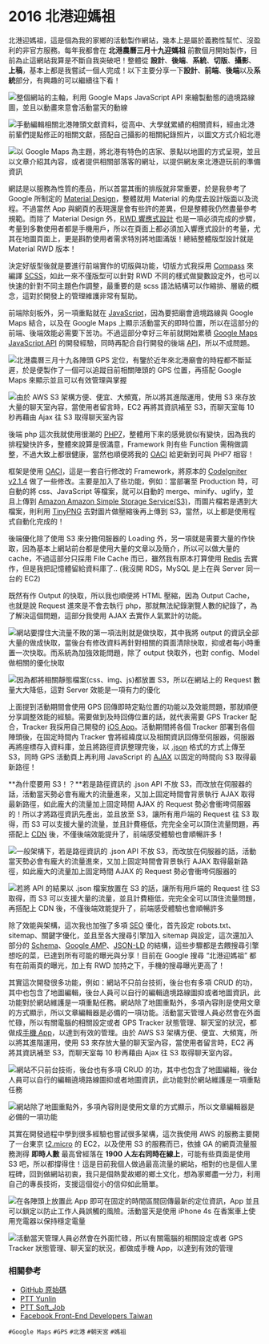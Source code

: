 # 2016 北港迎媽祖

北港迎媽祖，這是個為我的家鄉的活動製作網站，幾本上是屬於義務性幫忙、沒盈利的非官方服務。每年我都會在 **北港農曆三月十九迎媽祖** 前數個月開始製作，目前為止這網站我算是不斷自我突破吧！整體從 **設計**、**後端**、**系統**、**切版**、**攝影**、**上稿**，基本上都是我嘗試一個人完成！以下主要分享一下**設計**、**前端**、**後端**以及**系統**部分，有興趣的可以繼續往下看！

![整個網站的主軸，利用 Google Maps JavaScript API 來繪製動態的遶境路線圖，並且以動畫來意會活動當天的動線](img/001.jpg)

![手動編輯相關北港陣頭文獻資料，從高中、大學就累績的相關資料，經由北港前輩們提點修正的相關文獻，搭配自己攝影的相關紀錄照片，以圖文方式介紹北港](img/002.jpg)

![以 Google Maps 為主題，將北港有特色的店家、景點以地圖的方式呈現，並且以文章介紹其內容，或者提供相關部落客的網址，以提供網友來北港遊玩前的準備資訊](img/003.jpg)

網誌是以服務為性質的產品，所以首當其衝的排版就非常重要，於是我參考了 Google 所制定的 [Material Design](https://www.google.com/design/spec/material-design/introduction.html)，整體就用 Material 的角度去設計版面以及流程。不過當然 App 與網頁的表現還是會有些許的差異，但是整體我仍然盡量參考規範。而除了 Material Design 外，[RWD 響應式設計](https://zh.wikipedia.org/wiki/%E5%93%8D%E5%BA%94%E5%BC%8F%E7%BD%91%E9%A1%B5%E8%AE%BE%E8%AE%A1) 也是一項必須完成的步驟，考量到多數使用者都是手機用戶，所以在頁面上都必須加入響應式設計的考量，尤其在地圖頁面上，更是斟酌使用者需求特別將地圖滿版！總結整體版型設計就是 Material RWD 版本！

決定好版型後就是要進行前端實作的切版與功能，切版方式我採用 [Compass](http://compass-style.org/) 來編譯 [SCSS](http://sass-lang.com/)，如此一來不僅版型可以針對 RWD 不同的樣式做變數設定外，也可以快速的針對不同主題色作調整，最重要的是 scss 語法結構可以作縮排、層級的概念，這對於開發上的管理維護非常有幫助。

前端除刻板外，另一項重點就在 [JavaScript](https://zh.wikipedia.org/zh-tw/JavaScript)，因為要把廟會遶境路線與 Google Maps 結合，以及在 Google Maps 上顯示活動當天的即時位置，所以在這部分的前端、後端效能必需要下苦功。不過這部分幸好三年前就開始累積 [Google Maps JavaScript API](https://developers.google.com/maps/documentation/javascript/?hl=zh-tw) 的開發經驗，同時再配合自行開發的後端 [API](https://zh.wikipedia.org/zh-tw/%E5%BA%94%E7%94%A8%E7%A8%8B%E5%BA%8F%E6%8E%A5%E5%8F%A3)，所以不成問題。

![北港農曆三月十九各陣頭 GPS 定位，有鑒於近年來北港廟會的時程都不斷延遲，於是便製作了一個可以追蹤目前相關陣頭的 GPS 位置，再搭配 Google Maps 來顯示並且可以有效管理與掌握](img/004.jpg)

![由於 AWS S3 架構方便、便宜、大頻寬，所以將其進階運用，使用 S3 來存放大量的聊天室內容，當使用者留言時，EC2 再將其資訊補至 S3，而聊天室每 10 秒再藉由 Ajax 往 S3 取得聊天室內容](img/005.jpg)

後端 php 這次我就使用很潮的 [PHP7](http://php.net/manual/en/migration70.new-features.php)，整體用下來的感覺貌似有變快，因為我的排程變快許多，整體來說算是很滿意，Framework 則有些 Function 需稍做調整，不過大致上都很健康，當然也順便將我的 [OACI](https://github.com/comdan66/oaci) 給更新到可與 PHP7 相容！

框架是使用 [OACI](https://github.com/comdan66/oaci)，這是一套自行修改的 Framework，將原本的 [CodeIgniter](https://codeigniter.org.tw/) [v2.1.4](https://codeigniter.org.tw/downloads/file/CodeIgniter_2.1.4) 做了一些修改。主要是加入了些功能，例如：當部署至 Production 時，可自動的將 css、JavaScript 等檔案，就可以自動的 merge、minify、uglify，並且上傳到 [Amazon Amazon Simple Storage Service(S3)](https://aws.amazon.com/tw/s3/)，而圖片檔若是遇到大檔案，則利用 [TinyPNG](https://tinypng.com/) 去對圖片做壓縮後再上傳到 S3，當然，以上都是使用程式自動化完成的！

後端優化除了使用 S3 來分擔伺服器的 Loading 外，另一項就是需要大量的作快取，因為基本上網站前台都是使用大量的文章以及簡介，所以可以做大量的 cache，不過這部分只採用 File Cache 而已，雖然我有原本打算使用 [Redis](http://redis.io/) 去實作，但是我把記憶體留給資料庫了.. (我沒開 RDS，MySQL 是上在與 Server 同一台的 EC2)

既然有作 Output 的快取，所以我也順便將 HTML 壓縮，因為 Output Cache，也就是說 Request 進來是不會去執行 php，那就無法紀錄瀏覽人數的紀錄了，為了解決這個問題，這部分我使用 AJAX 去實作人氣累計的功能。

![網站要撐住大流量不敗的第一項法則就是做快取，其中我將 output 的資訊全部大量的做成快取，當後台有修改資料再針對相關的頁面清除快取，抑或者每小時重置一次快取。而系統為加強效能問題，除了 output 快取外，也對 config、Model 做相關的優化快取](img/006.jpg)

![因為都將相關靜態檔案(css、img、js)都放置 S3，所以在網站上的 Request 數量大大降低，這對 Server 效能是一項有力的優化](img/007.jpg)

上面提到活動期間會使用 GPS 回傳即時定點位置的功能以及效能問題，那就順便分享調整效能的經驗。需要做到及時回傳位置的話，就代表需要 GPS Tracker 配合，Tracker 我採用自己開發的 [iOS App](https://github.com/comdan66/mazu/tree/master/ios/MazuMarch)。活動期間將各個 Tracker 部署到各個陣頭後，在固定時間內 Tracker 會將經緯度以及相關資訊回傳至伺服器，伺服器再將座標存入資料庫，並且將路徑資訊整理完後，以 [.json](http://www.json.org/) 格式的方式上傳至 S3，同時 GPS 活動頁上再利用 JavaScript 的 [AJAX](https://zh.wikipedia.org/zh-tw/AJAX) 以固定的時間向 S3 取得最新路徑！

**為什麼要用 S3！？**若是路徑資訊的 .json API 不放 S3，而改放在伺服器的話，活動當天勢必會有龐大的流量進來，又加上固定時間會背景執行 AJAX 取得最新路徑，如此龐大的流量加上固定時間 AJAX 的 Request 勢必會衝垮伺服器的！所以才將路徑資訊先產出，並且放至 S3，讓所有用戶端的 Request 往 S3 取得，而 S3 可以支援大量的流量，並且計費極低，完完全全可以頂住流量問題，再搭配上 [CDN](https://zh.wikipedia.org/wiki/%E5%85%A7%E5%AE%B9%E5%82%B3%E9%81%9E%E7%B6%B2%E8%B7%AF) 後，不僅後端效能提升了，前端感受體驗也會順暢許多！

![一般架構下，若是路徑資訊的 .json API 不放 S3，而改放在伺服器的話，活動當天勢必會有龐大的流量進來，又加上固定時間會背景執行 AJAX 取得最新路徑，如此龐大的流量加上固定時間 AJAX 的 Request 勢必會衝垮伺服器的](img/008.jpg)

![若將 API 的結果以 .json 檔案放置在 S3 的話，讓所有用戶端的 Request 往 S3 取得，而 S3 可以支援大量的流量，並且計費極低，完完全全可以頂住流量問題，再搭配上 CDN 後，不僅後端效能提升了，前端感受體驗也會順暢許多](img/009.jpg)

除了效能與架構，這次我也加強了多項 [SEO](https://zh.wikipedia.org/zh-tw/%E6%90%9C%E5%B0%8B%E5%BC%95%E6%93%8E%E6%9C%80%E4%BD%B3%E5%8C%96) 優化，首先設定 robots.txt、sitemap、關鍵字優化，並且至各大搜尋引擎加入 sitemap 與設定，這次還加入部分的 [Schema](https://schema.org/)、[Google AMP](https://www.ampproject.org/docs/get_started/about-amp.html)、[JSON-LD](http://json-ld.org/) 的結構，這些步驟都是去餵搜尋引擎想吃的菜，已達到所有可能的曝光與分享！目前在 Google 搜尋 “北港迎媽祖” 都有在前兩頁的曝光，加上有 RWD 加持之下，手機的搜尋曝光更高了！

其實這次開發很多功能，例如：網站不只前台技術，後台也有多項 CRUD 的功，其中也包含了地圖編輯，後台人員可以自行的編輯遶境路線圖抑或者地圖資訊，此功能對於網站維護是一項重點任務。網站除了地圖重點外，多項內容則是使用文章的方式顯示，所以文章編輯器是必備的一項功能。活動當天管理人員必然會在外面忙碌，所以有關電腦的相關設定或者 GPS Tracker 狀態管理、聊天室的狀況，都做成[手機 App](https://github.com/comdan66/mazu/tree/master/ios/MazuMarchAdmin)，以達到有效的管理。由於 AWS S3 架構方便、便宜、大頻寬，所以將其進階運用，使用 S3 來存放大量的聊天室內容，當使用者留言時，EC2 再將其資訊補至 S3，而聊天室每 10 秒再藉由 Ajax 往 S3 取得聊天室內容。

![網站不只前台技術，後台也有多項 CRUD 的功，其中也包含了地圖編輯，後台人員可以自行的編輯遶境路線圖抑或者地圖資訊，此功能對於網站維護是一項重點任務](img/010.jpg)

![網站除了地圖重點外，多項內容則是使用文章的方式顯示，所以文章編輯器是必備的一項功能](img/011.jpg)

其實在開發過程中學到很多經驗也嘗試很多架構，這次我使用 AWS 的服務主要開了一台東京 [t2.micro](https://aws.amazon.com/tw/ec2/instance-types/) 的 EC2，以及使用 S3 的服務而已，依據 GA 的網頁流量服務測得 **即時人數** 最高曾經落在 **1900 人左右同時在線上**，可能有些頁面是使用 S3 吧，所以都撐得住！這是目前我個人做過最高流量的網站，相對的也是個人里程碑，回到做網站初衷，我只是個熱愛故鄉的鄉土文化，想為家鄉盡一分力，利用自己的專長技術，支援這個從小的信仰如此簡單。

![在各陣頭上放置此 App 即可在固定的時間區間回傳最新的定位資訊，App 並且可以鎖定以防止工作人員誤觸的風險。活動當天是使用 iPhone 4s 在香案車上使用充電器以保持穩定電量](img/012.jpg)

![活動當天管理人員必然會在外面忙碌，所以有關電腦的相關設定或者 GPS Tracker 狀態管理、聊天室的狀況，都做成手機 App，以達到有效的管理](img/013.jpg)

### 相關參考
* [GitHub 原始碼](https://github.com/comdan66/mazu)
* [PTT Yunlin](https://www.ptt.cc/bbs/Yunlin/M.1460567509.A.8BE.html)
* [PTT Soft_Job](https://www.ptt.cc/bbs/Soft_Job/M.1460607450.A.36A.html)
* [Facebook Front-End Developers Taiwan](https://www.facebook.com/groups/f2e.tw/permalink/980856278618404/)

`#Google Maps` `#GPS` `#北港` `#朝天宮` `#媽祖`